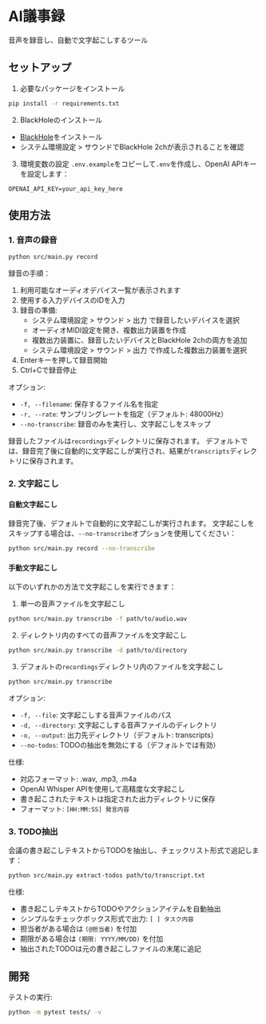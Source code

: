 # AI議事録

音声を録音し、自動で文字起こしするツール

## セットアップ

1. 必要なパッケージをインストール
```bash
pip install -r requirements.txt
```

2. BlackHoleのインストール
- [BlackHole](https://existential.audio/blackhole/)をインストール
- システム環境設定 > サウンドでBlackHole 2chが表示されることを確認

3. 環境変数の設定
`.env.example`をコピーして`.env`を作成し、OpenAI APIキーを設定します：
```
OPENAI_API_KEY=your_api_key_here
```

## 使用方法

### 1. 音声の録音

```bash
python src/main.py record
```

録音の手順：
1. 利用可能なオーディオデバイス一覧が表示されます
2. 使用する入力デバイスのIDを入力
3. 録音の準備:
   - システム環境設定 > サウンド > 出力 で録音したいデバイスを選択
   - オーディオMIDI設定を開き、複数出力装置を作成
   - 複数出力装置に、録音したいデバイスとBlackHole 2chの両方を追加
   - システム環境設定 > サウンド > 出力 で作成した複数出力装置を選択
4. Enterキーを押して録音開始
5. Ctrl+Cで録音停止

オプション:
- `-f, --filename`: 保存するファイル名を指定
- `-r, --rate`: サンプリングレートを指定（デフォルト: 48000Hz）
- `--no-transcribe`: 録音のみを実行し、文字起こしをスキップ

録音したファイルは`recordings`ディレクトリに保存されます。
デフォルトでは、録音完了後に自動的に文字起こしが実行され、結果が`transcripts`ディレクトリに保存されます。

### 2. 文字起こし

#### 自動文字起こし
録音完了後、デフォルトで自動的に文字起こしが実行されます。
文字起こしをスキップする場合は、`--no-transcribe`オプションを使用してください：
```bash
python src/main.py record --no-transcribe
```

#### 手動文字起こし

以下のいずれかの方法で文字起こしを実行できます：

1. 単一の音声ファイルを文字起こし
```bash
python src/main.py transcribe -f path/to/audio.wav
```

2. ディレクトリ内のすべての音声ファイルを文字起こし
```bash
python src/main.py transcribe -d path/to/directory
```

3. デフォルトの`recordings`ディレクトリ内のファイルを文字起こし
```bash
python src/main.py transcribe
```

オプション:
- `-f, --file`: 文字起こしする音声ファイルのパス
- `-d, --directory`: 文字起こしする音声ファイルのディレクトリ
- `-o, --output`: 出力先ディレクトリ（デフォルト: transcripts）
- `--no-todos`: TODOの抽出を無効にする（デフォルトでは有効）

仕様:
- 対応フォーマット: .wav, .mp3, .m4a
- OpenAI Whisper APIを使用して高精度な文字起こし
- 書き起こされたテキストは指定された出力ディレクトリに保存
- フォーマット: `[HH:MM:SS] 発言内容`

### 3. TODO抽出

会議の書き起こしテキストからTODOを抽出し、チェックリスト形式で追記します：

```bash
python src/main.py extract-todos path/to/transcript.txt
```

仕様:
- 書き起こしテキストからTODOやアクションアイテムを自動抽出
- シンプルなチェックボックス形式で出力: `[ ] タスク内容`
- 担当者がある場合は `(@担当者)` を付加
- 期限がある場合は `(期限: YYYY/MM/DD)` を付加
- 抽出されたTODOは元の書き起こしファイルの末尾に追記

## 開発

テストの実行:
```bash
python -m pytest tests/ -v
